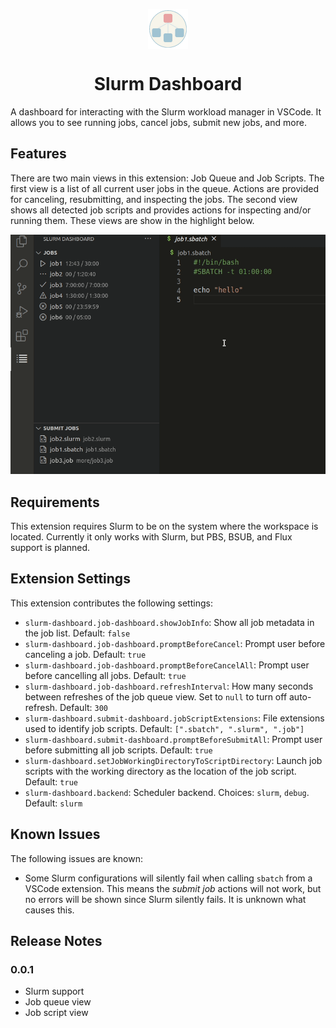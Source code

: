 <p align="center"><img align="center" width="64" src="./images/icon.png"/></p>
<h1 align="center">Slurm Dashboard</h1>


A dashboard for interacting with the Slurm workload manager in VSCode. It allows
you to see running jobs, cancel jobs, submit new jobs, and more.


## Features

There are two main views in this extension: Job Queue and Job Scripts. The first
view is a list of all current user jobs in the queue. Actions are provided for
canceling, resubmitting, and inspecting the jobs. The second view shows all
detected job scripts and provides actions for inspecting and/or running them.
These views are show in the highlight below.

![Overview](images/overview.gif)

## Requirements

This extension requires Slurm to be on the system where the workspace is
located. Currently it only works with Slurm, but PBS, BSUB, and Flux support is
planned.

## Extension Settings

This extension contributes the following settings:

* `slurm-dashboard.job-dashboard.showJobInfo`: Show all job metadata in the job list. Default: `false`
* `slurm-dashboard.job-dashboard.promptBeforeCancel`: Prompt user before canceling a job. Default: `true`
* `slurm-dashboard.job-dashboard.promptBeforeCancelAll`: Prompt user before cancelling all jobs. Default: `true`
* `slurm-dashboard.job-dashboard.refreshInterval`: How many seconds between refreshes of the job queue view. Set to `null` to turn off auto-refresh. Default: `300`
* `slurm-dashboard.submit-dashboard.jobScriptExtensions`: File extensions used to identify job scripts. Default: `[".sbatch", ".slurm", ".job"]`
* `slurm-dashboard.submit-dashboard.promptBeforeSubmitAll`: Prompt user before submitting all job scripts. Default: `true`
* `slurm-dashboard.setJobWorkingDirectoryToScriptDirectory`: Launch job scripts with the working directory as the location of the job script. Default: `true`
* `slurm-dashboard.backend`: Scheduler backend. Choices: `slurm`, `debug`. Default: `slurm`

## Known Issues

The following issues are known:

* Some Slurm configurations will silently fail when calling `sbatch` from a VSCode extension. This means the _submit job_ actions will not work, but no errors will be shown since Slurm silently fails. It is unknown what causes this.

## Release Notes

### 0.0.1

- Slurm support
- Job queue view
- Job script view

